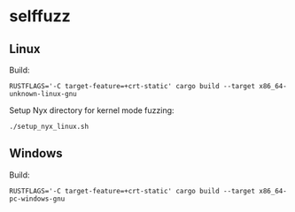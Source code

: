 # selffuzz

## Linux

Build:

`RUSTFLAGS='-C target-feature=+crt-static' cargo build --target x86_64-unknown-linux-gnu`

Setup Nyx directory for kernel mode fuzzing:

`./setup_nyx_linux.sh`

## Windows

Build:

`RUSTFLAGS='-C target-feature=+crt-static' cargo build --target x86_64-pc-windows-gnu`


